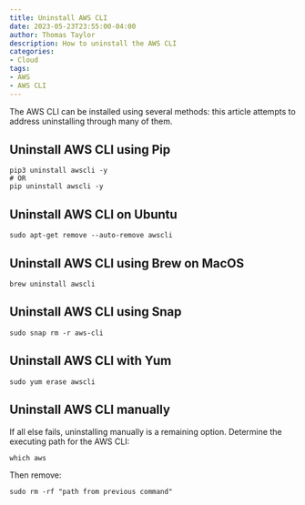 ```yaml
---
title: Uninstall AWS CLI
date: 2023-05-23T23:55:00-04:00
author: Thomas Taylor
description: How to uninstall the AWS CLI
categories:
- Cloud
tags:
- AWS
- AWS CLI
---
```


The AWS CLI can be installed using several methods: this article attempts to address uninstalling through many of them.

## Uninstall AWS CLI using Pip

```shell
pip3 uninstall awscli -y
# OR
pip uninstall awscli -y
```

## Uninstall AWS CLI on Ubuntu

```shell
sudo apt-get remove --auto-remove awscli
```

## Uninstall AWS CLI using Brew on MacOS

```shell
brew uninstall awscli
```

## Uninstall AWS CLI using Snap

```shell
sudo snap rm -r aws-cli
```

## Uninstall AWS CLI with Yum

```shell
sudo yum erase awscli
```

## Uninstall AWS CLI manually

If all else fails, uninstalling manually is a remaining option. Determine the executing path for the AWS CLI:

```shell
which aws
```

Then remove:

```shell
sudo rm -rf "path from previous command"
```
